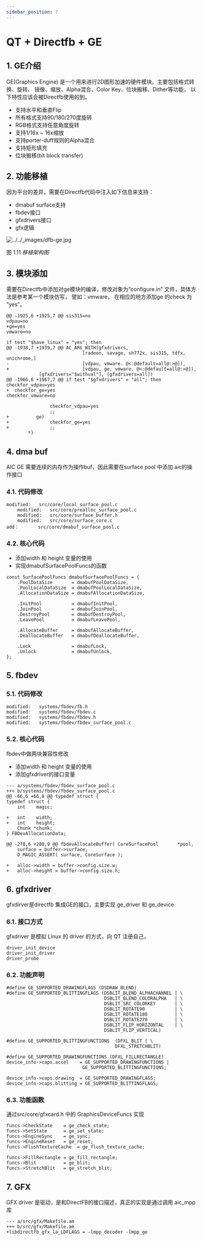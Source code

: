 ```yaml
---
sidebar_position: 7
---
```

#  QT + Directfb + GE

## 1. GE介绍

GE(Graphics Engine) 是一个用来进行2D图形加速的硬件模块。主要包括格式转换、旋转、 镜像、缩放、Alpha混合、Color Key、位块搬移、Dither等功能， 以下特性应该会被Directfb使用的到。

- 支持水平和垂直Flip
- 所有格式支持90/180/270度旋转
- RGB格式支持任意角度旋转
- 支持1/16x ~ 16x缩放
- 支持porter-duff规则的Alpha混合
- 支持矩形填充
- 位块搬移(bit block transfer)

## 2. 功能移植

因为平台的差异，需要在Directfb代码中注入如下信息来支持：

- dmabuf surface支持
- fbdev接口
- gfxdrivers接口
- gfx逻辑

![../../_images/dfb-ge.jpg](https://photos.100ask.net/artinchip-docs/d213-devkit/dfb-ge-17068609338211.jpg)

图 1.11 *移植架构图*

## 3. 模块添加

需要在Directfb中添加对ge模块的编译，修改对象为“configure.in” 文件，具体方法是参考某一个模块仿写， 譬如：vmware， 在相应的地方添加ge 的check 为 “yes”。

```
@@ -1925,6 +1925,7 @@ sis315=no
vdpau=no
+ge=yes
vmware=no

if test "$have_linux" = "yes"; then
@@ -1938,7 +1939,7 @@ AC_ARG_WITH(gfxdrivers,
                            [radeon, savage, sh772x, sis315, tdfx, unichrome,]
-                           [vdpau, vmware. @<:@default=all@:>@]),
+                           [vdpau, ge, vmware. @<:@default=all@:>@]),
            [gfxdrivers="$withval"], [gfxdrivers=all])
@@ -1966,6 +1967,7 @@ if test "$gfxdrivers" = "all"; then
checkfor_vdpau=yes
+  checkfor_ge=yes
checkfor_vmware=no

                checkfor_vdpau=yes
                ;;
+          ge)
+               checkfor_ge=yes
+               ;;
        *)
```

## 4. dma buf

AIC GE 需要连续的内存作为操作buf，因此需要在surface pool 中添加 aic的操作接口

### 4.1. 代码修改

```
modified:   src/core/local_surface_pool.c
    modified:   src/core/prealloc_surface_pool.c
    modified:   src/core/surface_buffer.h
    modified:   src/core/surface_core.c
add：       src/core/dmabuf_surface_pool.c
```

### 4.2. 核心代码

- 添加width 和 height 变量的使用
- 实现dmabufSurfacePoolFuncs的函数

```
const SurfacePoolFuncs dmabufSurfacePoolFuncs = {
    .PoolDataSize       = dmabufPoolDataSize,
    .PoolLocalDataSize  = dmabufPoolLocalDataSize,
    .AllocationDataSize = dmabufAllocationDataSize,

    .InitPool           = dmabufInitPool,
    .JoinPool           = dmabufJoinPool,
    .DestroyPool        = dmabufDestroyPool,
    .LeavePool          = dmabufLeavePool,

    .AllocateBuffer     = dmabufAllocateBuffer,
    .DeallocateBuffer   = dmabufDeallocateBuffer,

    .Lock               = dmabufLock,
    .Unlock             = dmabufUnlock,
};
```

## 5. fbdev

### 5.1. 代码修改

```
modified:   systems/fbdev/fb.h
modified:   systems/fbdev/fbdev.c
modified:   systems/fbdev/fbdev.h
modified:   systems/fbdev/fbdev_surface_pool.c
```

### 5.2. 核心代码

fbdev中做两块兼容性修改

- 添加width 和 height 变量的使用
- 添加gfxdriver的接口变量

```
--- a/systems/fbdev/fbdev_surface_pool.c
+++ b/systems/fbdev/fbdev_surface_pool.c
@@ -66,6 +66,8 @@ typedef struct {
typedef struct {
    int    magic;

+   int    width;
+   int    height;
    Chunk *chunk;
} FBDevAllocationData;

@@ -278,6 +280,9 @@ fbdevAllocateBuffer( CoreSurfacePool       *pool,
    surface = buffer->surface;
    D_MAGIC_ASSERT( surface, CoreSurface );

+   alloc->width = buffer->config.size.w;
+   alloc->height = buffer->config.size.h;
```

## 6. gfxdriver

gfxdirver是directfb 集成GE的接口，主要实现 ge_driver 和 ge_device

### 6.1. 接口方式

gfxdriver 是模拟 Linux 的 driver 的方式，向 QT 注册自己，

```
driver_init_device
driver_init_driver
driver_probe
```

### 6.2. 功能声明

```
#define GE_SUPPORTED_DRAWINGFLAGS (DSDRAW_BLEND)
#define GE_SUPPORTED_BLITTINGFLAGS (DSBLIT_BLEND_ALPHACHANNEL | \
                                    DSBLIT_BLEND_COLORALPHA   | \
                                    DSBLIT_SRC_COLORKEY       | \
                                    DSBLIT_ROTATE90           | \
                                    DSBLIT_ROTATE180          | \
                                    DSBLIT_ROTATE270          | \
                                    DSBLIT_FLIP_HORIZONTAL    | \
                                    DSBLIT_FLIP_VERTICAL)

#define GE_SUPPORTED_BLITTINGFUNCTIONS  (DFXL_BLIT | \
                                        DFXL_STRETCHBLIT)

#define GE_SUPPORTED_DRAWINGFUNCTIONS (DFXL_FILLRECTANGLE)
device_info->caps.accel    = GE_SUPPORTED_DRAWINGFUNCTIONS |
                            GE_SUPPORTED_BLITTINGFUNCTIONS;

device_info->caps.drawing  = GE_SUPPORTED_DRAWINGFLAGS;
device_info->caps.blitting = GE_SUPPORTED_BLITTINGFLAGS;
```

### 6.3. 功能函数

通过src/core/gfxcard.h 中的 GraphicsDeviceFuncs 实现

```
funcs->CheckState    = ge_check_state;
funcs->SetState      = ge_set_state;
funcs->EngineSync    = ge_sync;
funcs->EngineReset   = ge_reset;
funcs->FlushTextureCache  = ge_flush_texture_cache;

funcs->FillRectangle = ge_fill_rectangle;
funcs->Blit          = ge_blit;
funcs->StretchBlit   = ge_stretch_blit;
```

## 7. GFX

GFX driver 是驱动，是和DirectFB的接口描述，真正的实现是通过调用 aic_mpp 库

```
--- a/src/gfx/Makefile.am
+++ b/src/gfx/Makefile.am
+libdirectfb_gfx_la_LDFLAGS = -lmpp_decoder -lmpp_ge
```

